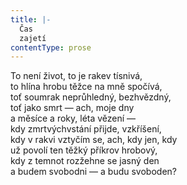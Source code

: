 ```yaml
---
title: |-
  Čas
  zajetí
contentType: prose
---
```


To není život, to je rakev tísnivá,  
to hlína hrobu těžce na mně spočívá,  
toť soumrak neprůhledný, bezhvězdný,  
toť jako smrt — ach, moje dny  
a měsíce a roky, léta vězení —  
kdy zmrtvýchvstání přijde, vzkříšení,  
kdy v rakvi vztyčím se, ach, kdy jen, kdy  
už povolí ten těžký příkrov hrobový,  
kdy z temnot rozžehne se jasný den  
a budem svobodni — a budu svoboden?
